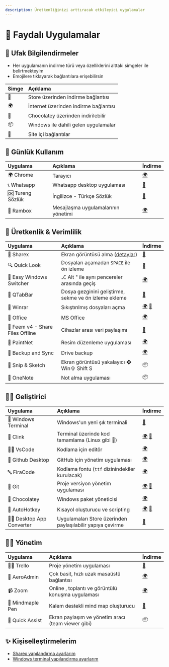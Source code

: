 ```yaml
---
description: Üretkenliğinizi arttıracak etkileyici uygulamalar
---
```


# 🌈 Faydalı Uygulamalar

## 🔰 Ufak Bilgilendirmeler

* Her uygulamanın indirme türü veya özelliklerini alttaki simgeler ile belirtmekteyim
* Emojilere tıklayarak bağlantılara erişebilirsin

| Simge | Açıklama |
| :--- | :--- |
| 👜 | Store üzerinden indirme bağlantısı |
| 🌍 | İnternet üzerinden indirme bağlantısı |
| 🍫 | Chocolatey üzerinden indirilebilir |
| 📦 | Windows ile dahili gelen uygulamalar |
| 📃 | Site içi bağlantılar |

## 🌟 Günlük Kullanım

| Uygulama | Açıklama | İndirme |
| :--- | :--- | :--- |
| 🌍 Chrome | Tarayıcı | [🌍](https://www.google.com/chrome/) |
| 📞 Whatsapp | Whatsapp desktop uygulaması | [👜](https://www.microsoft.com/en-us/p/whatsapp-desktop/9nksqgp7f2nh) |
| 🆗 Tureng Sözlük | İngilizce - Türkçe Sözlük | [👜](https://www.microsoft.com/tr-tr/p/tureng-sozluk/9wzdncrfjb1g?utm_source=AppAgg.com&utm_medium=AppAgg&utm_campaign=AppAgg&rtc=1&activetab=pivot:overviewtab) |
| 📨 Rambox | Mesajlaşma uygulamalarının yönetimi | [🌍](https://rambox.pro/#pricing) |

## 🚀 Üretkenlik & Verimlilik

| Uygulama | Açıklama | İndirme |
| :--- | :--- | :--- |
| 📸 Sharex | Ekran görüntüsü alma \([detaylar](https://www.youtube.com/watch?v=NB32QYt8WfI)\) | [👜](https://www.microsoft.com/tr-tr/p/sharex/9nblggh4z1sp?activetab=pivot%3Aoverviewtab) |
| 🔍 Quick Look | Dosyaları açamadan `SPACE` ile ön izleme | [👜](https://www.microsoft.com/tr-tr/p/quicklook/9nv4bs3l1h4s?activetab=pivot:overviewtab) |
| 🔁 Easy Windows Switcher | ⎇ Alt " ile aynı pencereler arasında geçiş | [🌍](https://neosmart.net/EasySwitch/) |
| 📂 QTabBar | Dosya gezginini geliştirme, sekme ve ön izleme ekleme | [📃](dosya-gezginini-gelistirme.md) |
| 📂 Winrar | Sıkıştırılmış dosyaları açma | [🌍](https://www.win-rar.com/download.html?&L=0) [🍫](https://chocolatey.org/packages/winrar) |
| 🏢 Office | MS Office | [🌍](https://bit.ly/2kjVZe9) |
| 💫 Feem v4 - Share Files Offline | Cihazlar arası veri paylaşımı | [👜](https://www.microsoft.com/tr-tr/p/feem-v4-share-files-offline/9wzdncrdsfg0) |
| 📐 PaintNet | Resim düzenleme uygulaması | [🌍](https://www.dotpdn.com/downloads/pdn.html) |
| 📂 Backup and Sync | Drive backup | [🌍](https://www.google.com/drive/download/backup-and-sync/) |
| 🎴 Snip & Sketch | Ekran görüntüsü yakalayıcı ❖ Win⇧ Shift S | 📦 |
| 📔 OneNote | Not alma uygulaması | 📦 |

## 👨‍💻 Geliştirici

| Uygulama | Açıklama | İndirme |
| :--- | :--- | :--- |
| 🖤 Windows Terminal | Windows'un yeni şık terminali | [👜](https://www.microsoft.com/tr-tr/p/windows-terminal-preview/9n0dx20hk701?activetab=pivot:overviewtab) |
| 🖤 Clink | Terminal üzerinde kod tamamlama \(Linux gibi 🐧\) | [🌍](https://mridgers.github.io/clink/) [🍫](https://chocolatey.org/packages/clink) |
| 👨‍💻 VsCode | Kodlama için editör | [🌍](https://code.visualstudio.com/download) |
| 🐙 Github Desktop | GitHub için yönetim uygulaması | [🌍](https://desktop.github.com/) |
| 🔤 FiraCode | Kodlama fontu \(`ttf` dizinindekiler kurulacak\) | [🌍](https://github.com/tonsky/FiraCode) |
| 🌳 Git | Proje versiyon yönetim uygulaması | [🌍](https://git-scm.com/downloads) [🍫](https://chocolatey.org/packages/git) |
| 🍫 Chocolatey | Windows paket yöneticisi | [🌍](https://chocolatey.org/install) |
| 💫 AutoHotkey | Kısayol oluşturucu ve scripting | [🌍](https://www.autohotkey.com/) [🍫](https://chocolatey.org/packages/autohotkey) |
| 👨‍💻 Desktop App Converter | Uygulamaları Store üzerinden paylaşılabilir yapıya çevirme | [👜](https://www.microsoft.com/en-us/p/desktop-app-converter/9nblggh4skzw) |

## 👨‍💼 Yönetim

| Uygulama | Açıklama | İndirme |
| :--- | :--- | :--- |
| 👨‍💼 Trello | Proje yönetim uygulaması | [👜](https://www.microsoft.com/tr-tr/p/trello/9nblggh4xxvw?activetab=pivot:overviewtab) |
| 🔄 AeroAdmin | Çok basit, hızlı uzak masaüstü bağlantısı | [🌍](https://www.aeroadmin.com/en/downloads.html) |
| 📹 Zoom | Online , toplantı ve görüntülü konuşma uygulaması | [🌍](https://zoom.us/) |
| 🍁 Mindmaple Pen | Kalem destekli mind map oluşturucu | [👜](https://www.microsoft.com/tr-tr/p/mindmaple-pen/9pb4ljg5wd6s?activetab=pivot:overviewtab) |
| 🤝 Quick Assist | Ekran paylaşım ve yönetim aracı \(team viewer gibi\) | 📦 |

## ✨ Kişiselleştirmelerim

* [Sharex yapılandırma ayarlarım](https://drive.google.com/uc?id=18qJhuV9gOZYnRBdKklEA0UmMnwyJO8xV)
* [Windows terminal yapılandırma ayarlarım](https://gist.github.com/yedhrab/748ed0216864c3ea0dea224d988c97cb)

